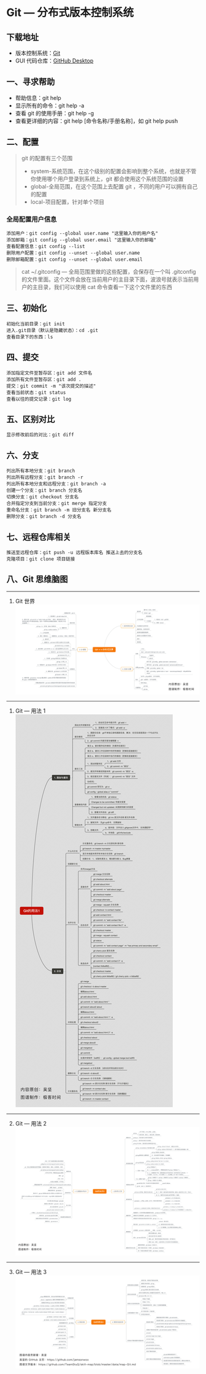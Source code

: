 # Git — 分布式版本控制系统

## 下载地址

- 版本控制系统：[Git](https://git-scm.com/)
- GUI 代码仓库：[GitHub Desktop](https://desktop.github.com/)

## 一、寻求帮助

- 帮助信息：git help
- 显示所有的命令：git help -a
- 查看 git 的使用手册：git help -g
- 查看更详细的内容：git help [命令名称/手册名称]，如 git help push

## 二、配置

> git 的配置有三个范围
>
> - system-系统范围，在这个级别的配置会影响到整个系统，也就是不管你使用哪个用户登录到系统上，git 都会使用这个系统范围的设置
> - global-全局范围，在这个范围上去配置 git ，不同的用户可以拥有自己的配置
> - local-项目配置，针对单个项目

### 全局配置用户信息

```
添加用户：git config --global user.name "这里输入你的用户名"
添加邮箱：git config --global user.email "这里输入你的邮箱"
查看配置信息：git config --list
删除用户配置：git config --unset --global user.name
删除邮箱配置：git config --unset --global user.email
```

> cat ~/.gitconfig — 全局范围里做的这些配置，会保存在一个叫 .gitconfig 的文件里面。这个文件会放在当前用户的主目录下面，波浪号就表示当前用户的主目录，我们可以使用 cat 命令查看一下这个文件里的东西

## 三、初始化

```
初始化当前目录：git init
进入.git目录（默认是隐藏状态）：cd .git
查看目录下的东西：ls
```

## 四、提交

```
添加指定文件至暂存区：git add 文件名
添加所有文件至暂存区：git add .
提交：git commit -m "该次提交的描述"
查看当前状态：git status
查看以往的提交记录：git log
```

## 五、区别对比

```
显示修改前后的对比：git diff
```

## 六、分支

```
列出所有本地分支：git branch
列出所有远程分支：git branch -r
列出所有本地分支和远程分支：git branch -a
创建一个分支：git branch 分支名
切换分支：git checkout 分支名
合并指定分支到当前分支：git merge 指定分支
重命名分支：git branch -m 旧分支名 新分支名
删除分支：git branch -d 分支名
```

## 七、远程仓库相关

```
推送至远程仓库：git push -u 远程版本库名 推送上去的分支名
克隆项目：git clone 项目链接
```

## 八、Git 思维脑图

---

1. Git 世界
   ![404](images/0-Git分布式世界.png)

---

1. Git — 用法 1
   ![404](images/1-Git的用法.png)

---

2. Git — 用法 2
   ![404](images/2-Git的用法.png)

---

3. Git — 用法 3
   ![404](images/3-Git的用法.png)
